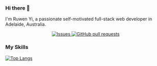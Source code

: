 ### Hi there 👋
I'm Ruwen Yi, a passionate self-motivated full-stack web developer in Adelaide, Australia. 
<p align="center">
    <a href="https://github.com/Ruwen-Yi/github-readme-stats/issues">
      <img alt="Issues" src="https://img.shields.io/github/issues/Ruwen-Yi/github-readme-stats?color=0088ff" />
    </a>
    <a href="https://github.com/Ruwen-Yi/github-readme-stats/pulls">
      <img alt="GitHub pull requests" src="https://img.shields.io/github/issues-pr/Ruwen-Yi/github-readme-stats?color=0088ff" />
    </a>
</p>

### My Skills
[![Top Langs](https://github-readme-stats.vercel.app/api/top-langs/?username=Ruwen-Yi)](https://github.com/Ruwen-Yi/github-readme-stats)

<!--
**Ruwen-Yi/Ruwen-Yi** is a ✨ _special_ ✨ repository because its `README.md` (this file) appears on your GitHub profile.

Here are some ideas to get you started:

- 🔭 I’m currently working on ...
- 🌱 I’m currently learning ...
- 👯 I’m looking to collaborate on ...
- 🤔 I’m looking for help with ...
- 💬 Ask me about ...
- 📫 How to reach me: ...
- 😄 Pronouns: ...
- ⚡ Fun fact: ...
-->
